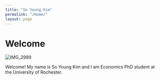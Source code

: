 ```yaml
---
title: "So Young Kim"
permalink: "/Home/"
layout: page
---
```


# Welcome
<p>
  <div class-Insertcode>

![IMG_2989](https://github.com/soyoungkim-econ/soyoungkim-econ.github.io/assets/123242295/71bf7bad-264a-4b07-8402-1da14adae81b)

</div>
Welcome! My name is So Young Kim and I am Economics PhD student at the University of Rochester.
</p>
